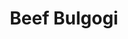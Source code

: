 ---
title: "Beef Bulgogi"
type: "recipe"
tags: 
  - korean
  - beef
  - maangchi
  - asian
source: "https://www.maangchi.com/recipe/bulgogi"
image: "image.jpg"
---